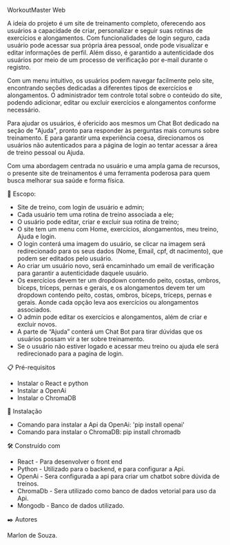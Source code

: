WorkoutMaster Web

A ideia do projeto é um site de treinamento completo, oferecendo aos usuários a capacidade de criar, personalizar e seguir suas rotinas de exercícios e alongamentos. Com funcionalidades de login seguro, cada usuário pode acessar sua própria área pessoal, onde pode visualizar e editar informações de perfil. Além disso, é garantido a autenticidade dos usuários por meio de um processo de verificação por e-mail durante o registro.

Com um menu intuitivo, os usuários podem navegar facilmente pelo site, encontrando seções dedicadas a diferentes tipos de exercícios e alongamentos. O administrador tem controle total sobre o conteúdo do site, podendo adicionar, editar ou excluir exercícios e alongamentos conforme necessário.

Para ajudar os usuários, é ofericido aos mesmos um Chat Bot dedicado na seção de "Ajuda", pronto para responder às perguntas mais comuns sobre treinamento. E para garantir uma experiência coesa, direcionamos os usuários não autenticados para a página de login ao tentar acessar a área de treino pessoal ou Ajuda.

Com uma abordagem centrada no usuário e uma ampla gama de recursos, o presente site de treinamentos é uma ferramenta poderosa para quem busca melhorar sua saúde e forma física.

🚀 Escopo:

- Site de treino, com login de usuário e admin;
- Cada usuário tem uma rotina de treino associada a ele;
- O usuário pode editar, criar e excluir sua rotina de treino; 
- O site tem um menu com Home, exercícios, alongamentos, meu treino, Ajuda e login.
- O login conterá uma imagem do usuário, se clicar na imagem será redirecionado para os seus dados (Nome, Email, cpf, dt nacimento), que podem ser editados pelo usuário. 
- Ao criar um usuário novo, será encaminhado um email de verificação para garantir a autenticidade daquele usuário. 
- Os exercícios devem ter um dropdown contendo peito, costas, ombros, bíceps, tríceps, pernas e gerais, e os alongamentos devem ter um dropdown contendo peito, costas, ombros, bíceps, tríceps, pernas e gerais. Aonde cada opção leva aos exercícios ou alongamentos associados. 
- O admin pode editar os exercícios e alongamentos, além de criar e excluir novos.  
- A parte de “Ajuda” conterá um Chat Bot para tirar dúvidas que os usuários possam vir a ter sobre treinamento. 
- Se o usuário não estiver logado e acessar meu treino ou ajuda ele será redirecionado para a pagína de login. 

📋 Pré-requisitos
- Instalar o React e python
- Instalar a OpenAi
- Instalar o ChromaDB


🔧 Instalação

- Comando para instalar a Api da OpenAi: 'pip install openai'
- Comando para instalar o ChromaDB: pip install chromadb

🛠️ Construído com

- React - Para desenvolver o front end
- Python - Utilizado para o backend, e para configurar a Api.
- OpenAi - Sera configurada a api para criar um chatbot sobre dúvida de treinos.
- ChromaDb - Sera utilizado como banco de dados vetorial para uso da Api. 
- Mongodb - Banco de dados utilizado.

✒️ Autores

Marlon de Souza. 


